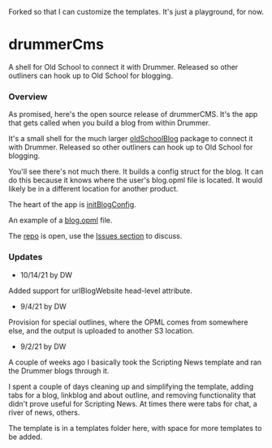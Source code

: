 Forked so that I can customize the templates. It's just a playground, for now.

# drummerCms

A shell for Old School to connect it with Drummer. Released so other outliners can hook up to Old School for blogging.

### Overview

As promised, here's the open source release of drummerCMS. It's the app that gets called when you build a blog from within Drummer. 

It's a small shell for the much larger <a href="https://github.com/scripting/oldSchoolBlog">oldSchoolBlog</a> package to connect it with Drummer. Released so other outliners can hook up to Old School for blogging.

You'll see there's not much there. It builds a config struct for the blog. It can do this because it knows where the user's blog.opml file is located. It would likely be in a different location for another product. 

The heart of the app is <a href="https://github.com/scripting/drummerCms/blob/main/drummercms.js#L40">initBlogConfig</a>. 

An example of a <a href="http://drummer.scripting.com/cluelessnewbie/blog.opml">blog.opml</a> file.

The <a href="https://github.com/scripting/drummerCms">repo</a> is open, use the <a href="https://github.com/scripting/drummerCms/issues">Issues section</a> to discuss. 

### Updates

* 10/14/21 by DW

Added support for urlBlogWebsite head-level attribute. 

* 9/4/21 by DW

Provision for special outlines, where the OPML comes from somewhere else, and the output is uploaded to another S3 location.

* 9/2/21 by DW

A couple of weeks ago I basically took the Scripting News template and ran the Drummer blogs through it.  

I spent a couple of days cleaning up and simplifying the template, adding tabs for a blog, linkblog and about outline, and removing functionality that didn't prove useful for Scripting News. At times there were tabs for chat, a river of news, others.  

The template is in a templates folder here, with space for more templates to be added. 

